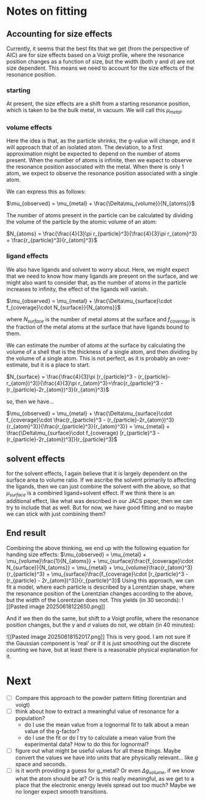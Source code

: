 
# Notes on fitting


## Accounting for size effects
Currently, it seems that the best fits that we get (from the perspective of AIC) are for size effects based on a Voigt profile, where the resonance position changes as a function of size, but the width (both $\gamma$ and $\sigma$) are not size dependent. This means we need to account for the size effects of the resonance position.

### starting

At present, the size effects are a shift from a starting resonance position, which is taken to be the bulk metal, in vacuum. We will call this $\mu_{metal}$.

### volume effects

Here the idea is that, as the particle shrinks, the g-value will change, and it will approach that of an isolated atom.  The deviation, to a first approximation might be expected to depend on the number of atoms present. When the number of atoms is infinite, then we expect to observe the resonance position associated with the metal.  When there is only 1 atom, we expect to observe the resonance position associated with a single atom.

We can express this as follows:

$\mu_{observed} = \mu_{metal} + \frac{\Delta\mu_{volume}}{N_{atoms}}$

The number of atoms present in the particle can be calculated by dividing the volume of the particle by the atomic volume of an atom:

$N_{atoms} = \frac{\frac{4}{3}\pi r_{particle}^3}{\frac{4}{3}\pi r_{atom}^3} = \frac{r_{particle}^3}{r_{atom}^3}$

### ligand effects
We also have ligands and solvent to worry about. Here, we might expect that we need to know how many ligands are present on the surface, and we might also want to consider that, as the number of atoms in the particle increases to infinity, the effect of the ligands will vanish. 

$\mu_{observed} = \mu_{metal} + \frac{\Delta\mu_{surface}\cdot f_{coverage}\cdot N_{surface}}{N_{atoms}}$

where $N_{surface}$ is the number of metal atoms at the surface and $f_{coverage}$ is the fraction of the metal atoms at the surface that have ligands bound to them.

We can estimate the number of atoms at the surface by calculating the volume of a shell that is the thickness of a single atom, and then dividing by the volume of a single atom. This is not perfect, as it is probably an over-estimate, but it is a place to start. 

$N_{surface} = \frac{\frac{4}{3}\pi [r_{particle}^3 - (r_{particle}-r_{atom})^3]}{\frac{4}{3}\pi r_{atom}^3}=\frac{r_{particle}^3 - (r_{particle}-2r_{atom})^3}{r_{atom}^3}$

so, then we have...

$\mu_{observed} = \mu_{metal} + \frac{\Delta\mu_{surface}\cdot f_{coverage}\cdot \frac{r_{particle}^3 - (r_{particle}-2r_{atom})^3}{r_{atom}^3}}{\frac{r_{particle}^3}{r_{atom}^3}} = \mu_{metal} + \frac{\Delta\mu_{surface}\cdot f_{coverage} [r_{particle}^3 - (r_{particle}-2r_{atom})^3]}{r_{particle}^3}$ 

## solvent effects
for the solvent effects, I again believe that it is largely dependent on the surface area to volume ratio. If we ascribe the solvent primarily to affecting the ligands, then we can just combine the solvent with the above, so that $\mu_{surface}$ is a combined ligand+solvent effect. If we think there is an additional effect, like what was described in our JACS paper, then we can try to include that as well. But for now, we have good fitting and so maybe we can stick with just combining them?


## End result

Combining the above thinking, we end up with the following equation for handing size effects:
$\mu_{observed} = \mu_{metal} + \mu_{volume}\frac{1}{N_{atoms}} + \mu_{surface}\frac{f_{coverage}\cdot N_{surface}}{N_{atoms}} = \mu_{metal} + \mu_{volume}\frac{r_{atom}^3}{r_{particle}^3} + \mu_{surface}\frac{f_{coverage}\cdot [r_{particle}^3 - (r_{particle} - 2r_{atom})^3]}{r_{particle}^3}$ 
Using this approach, we can fit a model, where each particle is described by a Lorentzian shape, where the resonance position of the Lorentzian changes according to the above, but the width of the Lorentzian does not.  This yields (in 30 seconds):
![[Pasted image 20250618122650.png]]

And if we then do the same, but shift to a Voigt profile, where the resonance position changes, but the $\gamma$ and $\sigma$ values do not, we obtain (in 40 minutes):

![[Pasted image 20250618152017.png]]
This is very good. I am not sure if the Gaussian component is 'real' or if it is just smoothing out the discrete counting we have, but at least there is a reasonable physical explanation for it.
# Next
- [ ] Compare this approach to the powder pattern fitting (lorentzian and voigt) 
- [ ] think about how to extract a meaningful value of resonance for a population?
	- do I use the mean value from a lognormal fit to talk about a mean value of the g-factor?
	- do I use the fit or do I try to calculate a mean value from the experimental data?  How to do this for lognormal?
- [ ] figure out what might be useful values for all these things.  Maybe convert the values we have into units that are physically relevant... like $g$ space and seconds. 
- [ ]  is it worth providing a guess for g_metal? Or even $\Delta g_{volume}$, if we know what the atom should be at?  Or is this really meaningful, as we get to a place that the electronic energy levels spread out too much? Maybe we no longer expect smooth transitions.
